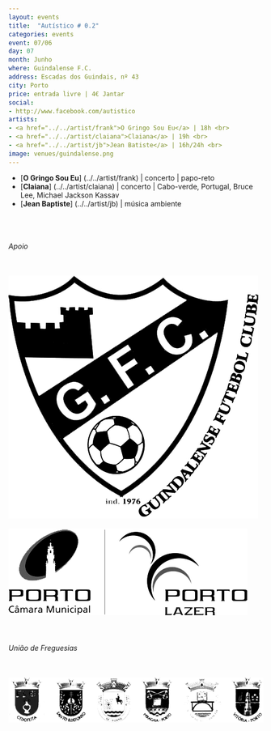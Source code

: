 ```yaml
---
layout: events
title:  "Autístico # 0.2"
categories: events
event: 07/06
day: 07
month: Junho
where: Guindalense F.C.
address: Escadas dos Guindais, nº 43
city: Porto
price: entrada livre | 4€ Jantar
social:
- http://www.facebook.com/autistico
artists:
- <a href="../../artist/frank">O Gringo Sou Eu</a> | 18h <br>
- <a href="../../artist/claiana">Claiana</a> | 19h <br>
- <a href="../../artist/jb">Jean Batiste</a> | 16h/24h <br>
image: venues/guindalense.png
---
```


- [<strong>O Gringo Sou Eu</strong>] (../../artist/frank) | concerto | papo-reto
- [<strong>Claiana</strong>] (../../artist/claiana) | concerto | Cabo-verde, Portugal, Bruce Lee, Michael Jackson Kassav
- [<strong>Jean Baptiste</strong>] (../../artist/jb) | música ambiente

<br />
<br />

###### Apoio
<div class="row">
<div class="col-lg-2">
<br />
<img src="/assets/images/logos/gfc.png" class="img-responsive">
</div>
<div class="col-lg-4">
<br />
<img src="/assets/images/logos/cmp.png" class="img-responsive">
</div>
</div>

<br />
<br />

###### União de Freguesias
<div class="row">
<div class="col-lg-8">
<br />
<img src="/assets/images/logos/uniao.png" class="img-responsive">
</div>
</div>





